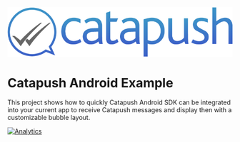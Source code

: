 ![image](https://raw.githubusercontent.com/Catapush/android-example/master/images/logo.png)
# Catapush Android Example

This project shows how to quickly Catapush Android SDK can be integrated into your current app to receive Catapush messages and display then with a customizable bubble layout.

[![Analytics](https://ga-beacon.appspot.com/UA-60582915-4/android-example/readme)](https://github.com/igrigorik/ga-beacon)

